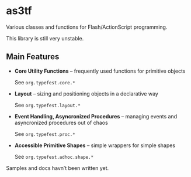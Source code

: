 as3tf
=====

Various classes and functions for Flash/ActionScript programming.

This library is still very unstable.



Main Features
-------------

*	**Core Utility Functions** – frequently used functions for primitive objects
	
	See `org.typefest.core.*`

*	**Layout** – sizing and positioning objects in a declarative way
	
	See `org.typefest.layout.*`

*	**Event Handling, Asyncronized Procedures** – managing events and asyncronized procedures out of chaos
	
	See `org.typefest.proc.*`

*	**Accessible Primitive Shapes** – simple wrappers for simple shapes
	
	See `org.typefest.adhoc.shape.*`

Samples and docs havn’t been written yet.